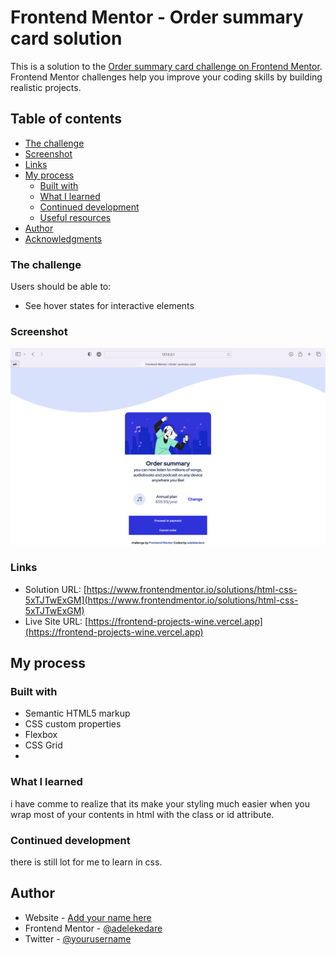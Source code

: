# Frontend Mentor - Order summary card solution

This is a solution to the [Order summary card challenge on Frontend Mentor](https://www.frontendmentor.io/challenges/order-summary-component-QlPmajDUj). Frontend Mentor challenges help you improve your coding skills by building realistic projects. 

## Table of contents

  - [The challenge](#the-challenge)
  - [Screenshot](#screenshot)
  - [Links](#links)
- [My process](#my-process)
  - [Built with](#built-with)
  - [What I learned](#what-i-learned)
  - [Continued development](#continued-development)
  - [Useful resources](#useful-resources)
- [Author](#author)
- [Acknowledgments](#acknowledgments)



### The challenge

Users should be able to:

- See hover states for interactive elements

### Screenshot

![order summary sc](./images/Screenshot%202022-11-24%20at%2010.47.29.png)


### Links

- Solution URL: [https://www.frontendmentor.io/solutions/html-css-5xTJTwExGM](https://www.frontendmentor.io/solutions/html-css-5xTJTwExGM)
- Live Site URL: [https://frontend-projects-wine.vercel.app](https://frontend-projects-wine.vercel.app)

## My process

### Built with

- Semantic HTML5 markup
- CSS custom properties
- Flexbox
- CSS Grid
- 



### What I learned

i have comme to realize that its make your styling much easier when you wrap most of your contents 
in html with the class or id attribute.

### Continued development
there is still lot for me to learn in css.

## Author

- Website - [Add your name here](https://www.your-site.com)
- Frontend Mentor - [@adelekedare](https://www.frontendmentor.io/profile/adelekedare)
- Twitter - [@yourusername](https://www.twitter.com/yourusername)


